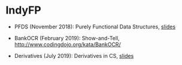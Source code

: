 # IndyFP

* PFDS (November 2018): Purely Functional Data Structures, [slides](https://bhoward.github.io/IndyFP/PFDS/PFDS%20Slides.pdf)

* BankOCR (February 2019): Show-and-Tell, http://www.codingdojo.org/kata/BankOCR/

* Derivatives (July 2019): Derivatives in CS, [slides](https://bhoward.github.io/IndyFP/Derivatives/slides/)
